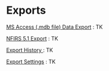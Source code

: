 # Exports

[MS Access (.mdb file) Data Export]()
: TK

[NFIRS 5.1 Export]()
: TK

[Export History ]()
: TK

[Export Settings]()
: TK

